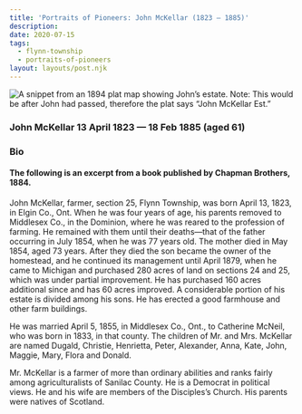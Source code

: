 ```yaml
---
title: 'Portraits of Pioneers: John McKellar (1823 – 1885)'
description: 
date: 2020-07-15
tags:
  - flynn-township
  - portraits-of-pioneers
layout: layouts/post.njk
---
```


<img src="../../../img/mckellar.jpg" alt="A snippet from an 1894 plat map showing John’s estate. Note: This would be after John had passed, therefore the plat says “John McKellar Est.”" draggable="false">

### John McKellar 13 April 1823 — 18 Feb 1885 (aged 61)

### Bio

#### The following is an excerpt from a book published by Chapman Brothers, 1884.

John McKellar, farmer, section 25, Flynn Township, was born April 13, 1823, in Elgin Co., Ont. When he was four years of age, his parents removed to Middlesex Co., in the Dominion, where he was reared to the profession of farming. He remained with them until their deaths—that of the father occurring in July 1854, when he was 77 years old. The mother died in May 1854, aged 73 years. After they died the son became the owner of the homestead, and he continued its management until April 1879, when he came to Michigan and purchased 280 acres of land on sections 24 and 25, which was under partial improvement. He has purchased 160 acres additional since and has 60 acres improved. A considerable portion of his estate is divided among his sons. He has erected a good farmhouse and other farm buildings.

He was married April 5, 1855, in Middlesex Co., Ont., to Catherine McNeil, who was born in 1833, in that county. The children of Mr. and Mrs. McKellar are named Dugald, Christie, Henrietta, Peter, Alexander, Anna, Kate, John, Maggie, Mary, Flora and Donald.

Mr. McKellar is a farmer of more than ordinary abilities and ranks fairly among agriculturalists of Sanilac County. He is a Democrat in political views. He and his wife are members of the Disciples’s Church. His parents were natives of Scotland.
